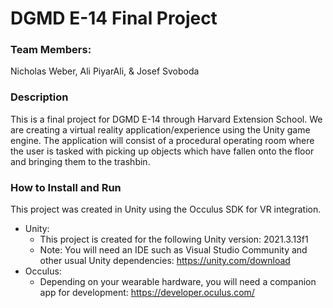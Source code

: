# DGMD E-14 Final Project

### Team Members:
Nicholas Weber, Ali PiyarAli, & Josef Svoboda

### Description
This is a final project for DGMD E-14 through Harvard Extension School. We are creating a virtual reality application/experience using the Unity game engine. The application will consist of a procedural operating room where the user is tasked with picking up objects which have fallen onto the floor and bringing them to the trashbin. 

### How to Install and Run
This project was created in Unity using the Occulus SDK for VR integration.
- Unity:
  - This project is created for the following Unity version: 2021.3.13f1
  - Note:  You will need an IDE such as Visual Studio Community and other usual Unity dependencies: https://unity.com/download
- Occulus:
  - Depending on your wearable hardware, you will need a companion app for development: https://developer.oculus.com/